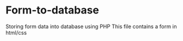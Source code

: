 # Form-to-database
Storing form data into database  using PHP
This file contains a form in html/css
